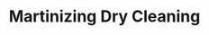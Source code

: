 ---
title: "Martinizing Dry Cleaning"
url: /quito/martinizing-dry-cleaning-toribio-hidalgo/
shop: Wäscherei
---